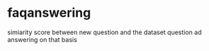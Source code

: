 # faqanswering
simiarity score between new question and the dataset question ad answering on that basis
